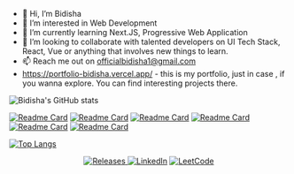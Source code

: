 - 👋 Hi, I’m Bidisha
- 👀 I’m interested in Web Development
- 🌱 I’m currently learning Next.JS, Progressive Web Application
- 💞️ I’m looking to collaborate with talented developers on UI Tech Stack, React, Vue or anything that involves new things to learn.
- 📫 Reach me out on officialbidisha1@gmail.com
- https://portfolio-bidisha.vercel.app/ - this is my portfolio, just in case , if you wanna explore. You can find interesting projects there.

![Bidisha's GitHub stats](https://github-readme-stats.vercel.app/api?username=officialbidisha&theme=transparent&show=reviews,discussions_started,discussions_answered,prs_merged,prs_merged_percentage)

[![Readme Card](https://github-readme-stats.vercel.app/api/pin/?username=officialbidisha&repo=Codechef-Notifier-Ext&theme=transparent)](https://github.com/officialbidisha/Codechef-Notifier-Ext) 
[![Readme Card](https://github-readme-stats.vercel.app/api/pin/?username=officialbidisha&repo=KanbanUI&theme=transparent)](https://github.com/officialbidisha/KanbanUI)
[![Readme Card](https://github-readme-stats.vercel.app/api/pin/?username=officialbidisha&repo=FlyM&theme=transparent)](https://github.com/officialbidisha/FlyM)
[![Readme Card](https://github-readme-stats.vercel.app/api/pin/?username=officialbidisha&repo=CovidTracker&theme=transparent)](https://github.com/officialbidisha/CovidTracker)
[![Readme Card](https://github-readme-stats.vercel.app/api/pin/?username=officialbidisha&repo=Slack-Clone&theme=transparent)](https://github.com/officialbidisha/Slack-Clone)
[![Readme Card](https://github-readme-stats.vercel.app/api/pin/?username=officialbidisha&repo=CustomToastWithReact&theme=transparent)](https://github.com/officialbidisha/CustomToastWithReact)

[![Top Langs](https://github-readme-stats.vercel.app/api/top-langs/?username=officialbidisha&layout=donut-vertical&theme=transparent)](https://github.com/officialbidisha/github-readme-stats)

<p align="center">
  <a href="https://dev.to/officialbidisha">
    <img alt="Releases" src="https://img.shields.io/badge/dev.to-0A0A0A?style=for-the-badge&logo=devdotto&logoColor=white" />
  </a>
  <a href="https://www.linkedin.com/in/bidisha-das/"><img alt="LinkedIn" src="https://img.shields.io/badge/LinkedIn-0077B5?style=for-the-badge&logo=linkedin&logoColor=white" /></a>
  <a href="https://leetcode.com/officialbidisha1/"><img alt="LeetCode" src="https://img.shields.io/badge/-LeetCode-FFA116?style=for-the-badge&logo=LeetCode&logoColor=black" /></a>
</p>

<!---
officialbidisha/officialbidisha is a ✨ special ✨ repository because its `README.md` (this file) appears on your GitHub profile.
You can click the Preview link to take a look at your changes.
--->
